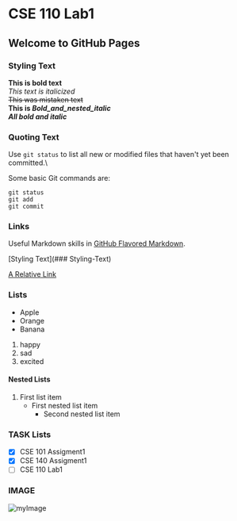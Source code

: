 # CSE 110 Lab1
## Welcome to GitHub Pages

### Styling Text
**This is bold text**\
*This text is italicized*\
~~This was mistaken text~~\
**This is _Bold_and_nested_italic_**\
***All bold and italic***

### Quoting Text

Use `git status` to list all new or modified files that haven't yet been committed.\

Some basic Git commands are:
```
git status
git add
git commit
```
### Links
Useful Markdown skills in [GitHub Flavored Markdown](https://canvas.ucsd.edu/courses/21783/assignments/255474).

[Styling Text](### Styling-Text)

[A Relative Link](index.md)

### Lists
- Apple
- Orange
- Banana

1. happy
2. sad
3. excited

#### Nested Lists
1. First list item
   - First nested list item
     - Second nested list item
     
### TASK Lists
- [x] CSE 101 Assigment1
- [x] CSE 140 Assigment1
- [ ] CSE 110 Lab1

### IMAGE
![myImage](https://media.giphy.com/media/XRB1uf2F9bGOA/giphy.gif)
